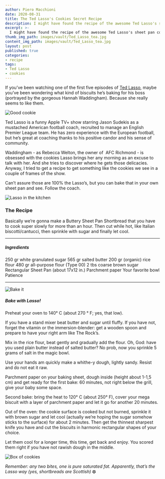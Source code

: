 ```yaml
---
author: Piero Macchioni
date: 2020-08-31
title: The Ted Lasso's Cookies Secret Recipe
description: I might have found the recipe of the awesome Ted Lasso's sheet pan cookies you see in the show. Bake and tell me.
excerpt: >-
  I might have found the recipe of the awesome Ted Lasso's sheet pan cookies you see in the show. Basically a shortbread added with rice flour. Bake and tell me.
thumb_img_path: images/vault/Ted_Lasso_tea.jpg
content_img_path: images/vault/Ted_Lasso_tea.jpg
layout: post
published: true
categories:
- recipe
tags:
- Ted Lasso
- cookies
---
```


If you’ve been watching one of the first five episodes of [Ted Lasso](https://en.wikipedia.org/wiki/Ted_Lasso), maybe you’ve been wondering what kind of biscuits he’s baking for his boss (portrayed by the gorgeous Hannah Waddingham). Because she really seems to like them.

![Good cookie](/images/vault/fckme.jpg)

Ted Lasso is a funny Apple TV+ show starring Jason Sudekis as a mustached American football coach, recruited to manage an English Premier League team. He has zero experience with the European football, but he’s great at coaching thanks to his positive candor and his sense of community.

Waddingham - as Rebecca Welton, the owner of  AFC Richmond - is obsessed with the cookies Lasso brings her any morning as an excuse to talk with her. And she tries to discover where he gets those delicacies. Anyway, I tried to get a recipe to get something like the cookies we see in a couple of frames of the show.

Can’t assure those are 100% the Lasso’s, but you can bake that in your own sheet pan and see. Follow the coach.

![Lasso in the kitchen](/images/vault/cooking.jpg)

### The Recipe
Basically we’re gonna make a Buttery Sheet Pan Shortbread that you have to cook super slowly for more than an hour. Then cut while hot, like Italian biscotti/cantucci, then sprinkle with sugar and finally let cool.

-----

##### Ingredients

250 gr white granulated sugar
565 gr salted butter
200 gr (organic) rice flour
480 gr all-purpose flour (Type 00)
2 tbs coarse brown sugar
<br>
Rectangular Sheet Pan (about 17x12 in.)
Parchment paper
Your favorite bowl
Patience

-----

![Bake it](/images/vault/baking.jpg)


##### Bake with Lasso!
Preheat your oven to 140° C (about 270 ° F; yes, that low).
<br>

If you have a stand mixer beat butter and sugar until fluffy. If you have not, forget the vitamin or the immersion-blender: get a wooden spoon and prepare to have your right arm like The Rock’s.
<br>

Mix in the rice flour, beat gently and gradually add the flour. Oh, God: have you used plain butter instead of salted butter? No prob, now you sprinkle 5 grams of salt in the magic bowl.
<br>

Use your hands am quickly make a whithe-y dough, lightly sandy. Resist and do not eat it raw.
<br>

Parchment paper on your baking sheet, dough inside (height about 1-1,5 cm) and get ready for the first bake: 60 minutes, not right below the grill, give your baby some space.
<br>

Second bake: bring the heat to 120° C (about 250° F), cover your mega biscuit with a layer of parchment paper and let it go for another 20 minutes.
<br>

Out of the oven: the cookie surface is cooked but not burned, sprinkle it with brown sugar and let cool (actually we’re hoping the sugar somehow sticks to the surface) for about 2 minutes. Then get the thinnest sharpest knife you have and cut the biscuits in harmonic rectangular shapes of your choice.
<br>

Let them cool for a longer time, this time, get back and enjoy. You scored them right if you have not rawish dough in the middle.
<br>

![Box of cookies](/images/vault/scatola.jpg)

_Remember: any two bites, one is pure saturated fat. Apparently, that’s the Lasso way (yes, shortbreads are Scottish)_ ⚽︎
